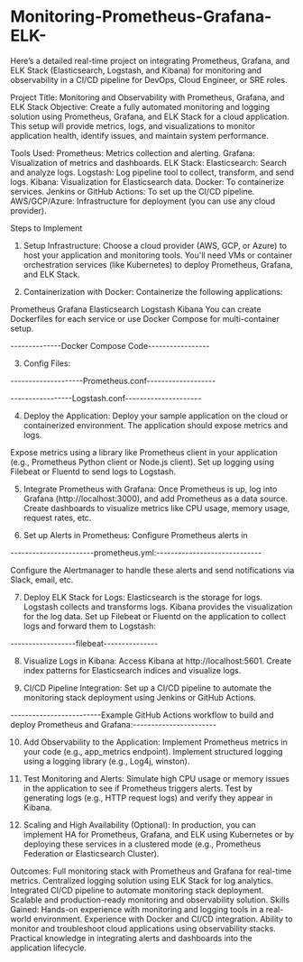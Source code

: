# Monitoring-Prometheus-Grafana-ELK-
Here’s a detailed real-time project on integrating Prometheus, Grafana, and ELK Stack (Elasticsearch, Logstash, and Kibana) for monitoring and observability in a CI/CD pipeline for DevOps, Cloud Engineer, or SRE roles.

Project Title: Monitoring and Observability with Prometheus, Grafana, and ELK Stack
Objective:
Create a fully automated monitoring and logging solution using Prometheus, Grafana, and ELK Stack for a cloud application. This setup will provide metrics, logs, and visualizations to monitor application health, identify issues, and maintain system performance.

Tools Used:
Prometheus: Metrics collection and alerting.
Grafana: Visualization of metrics and dashboards.
ELK Stack:
Elasticsearch: Search and analyze logs.
Logstash: Log pipeline tool to collect, transform, and send logs.
Kibana: Visualization for Elasticsearch data.
Docker: To containerize services.
Jenkins or GitHub Actions: To set up the CI/CD pipeline.
AWS/GCP/Azure: Infrastructure for deployment (you can use any cloud provider).

Steps to Implement
1. Setup Infrastructure:
Choose a cloud provider (AWS, GCP, or Azure) to host your application and monitoring tools. You'll need VMs or container orchestration services (like Kubernetes) to deploy Prometheus, Grafana, and ELK Stack.

2. Containerization with Docker:
Containerize the following applications:

Prometheus
Grafana
Elasticsearch
Logstash
Kibana
You can create Dockerfiles for each service or use Docker Compose for multi-container setup.

--------------Docker Compose Code-----------------


3. Config Files:

--------------------Prometheus.conf-------------------

-----------------Logstash.conf---------------------

4. Deploy the Application:
Deploy your sample application on the cloud or containerized environment. The application should expose metrics and logs.

Expose metrics using a library like Prometheus client in your application (e.g., Prometheus Python client or Node.js client).
Set up logging using Filebeat or Fluentd to send logs to Logstash.

5. Integrate Prometheus with Grafana:
Once Prometheus is up, log into Grafana (http://localhost:3000), and add Prometheus as a data source.
Create dashboards to visualize metrics like CPU usage, memory usage, request rates, etc.

6. Set up Alerts in Prometheus:
Configure Prometheus alerts in 

-----------------------prometheus.yml:-----------------------------

Configure the Alertmanager to handle these alerts and send notifications via Slack, email, etc.

7. Deploy ELK Stack for Logs:
Elasticsearch is the storage for logs.
Logstash collects and transforms logs.
Kibana provides the visualization for the log data.
Set up Filebeat or Fluentd on the application to collect logs and forward them to Logstash:

------------------filebeat---------------

8. Visualize Logs in Kibana:
Access Kibana at http://localhost:5601.
Create index patterns for Elasticsearch indices and visualize logs.

9. CI/CD Pipeline Integration:
Set up a CI/CD pipeline to automate the monitoring stack deployment using Jenkins or GitHub Actions.

-------------------------Example GitHub Actions workflow to build and deploy Prometheus and Grafana:-----------------------


10. Add Observability to the Application:
Implement Prometheus metrics in your code (e.g., app_metrics endpoint).
Implement structured logging using a logging library (e.g., Log4j, winston).

11. Test Monitoring and Alerts:
Simulate high CPU usage or memory issues in the application to see if Prometheus triggers alerts.
Test by generating logs (e.g., HTTP request logs) and verify they appear in Kibana.

12. Scaling and High Availability (Optional):
In production, you can implement HA for Prometheus, Grafana, and ELK using Kubernetes or by deploying these services in a clustered mode (e.g., Prometheus Federation or Elasticsearch Cluster).

Outcomes:
Full monitoring stack with Prometheus and Grafana for real-time metrics.
Centralized logging solution using ELK Stack for log analytics.
Integrated CI/CD pipeline to automate monitoring stack deployment.
Scalable and production-ready monitoring and observability solution.
Skills Gained:
Hands-on experience with monitoring and logging tools in a real-world environment.
Experience with Docker and CI/CD integration.
Ability to monitor and troubleshoot cloud applications using observability stacks.
Practical knowledge in integrating alerts and dashboards into the application lifecycle.
